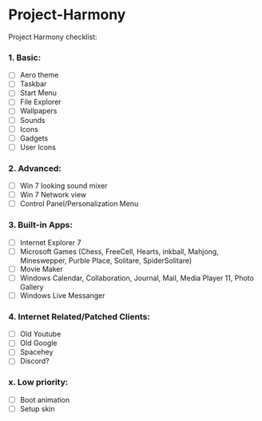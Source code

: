 # Project-Harmony
Project Harmony checklist:

### 1. Basic:
- [ ] Aero theme
- [ ] Taskbar
- [ ] Start Menu
- [ ] File Explorer
- [ ] Wallpapers
- [ ] Sounds
- [ ] Icons
- [ ] Gadgets
- [ ] User Icons

### 2. Advanced:
- [ ] Win 7 looking sound mixer
- [ ] Win 7 Network view
- [ ] Control Panel/Personalization Menu

### 3. Built-in Apps:
- [ ] Internet Explorer 7
- [ ] Microsoft Games (Chess, FreeCell, Hearts, inkball, Mahjong, Mineswepper, Purble Place, Solitare, SpiderSolitare)
- [ ] Movie Maker
- [ ] Windows Calendar, Collaboration, Journal, Mail, Media Player 11, Photo Gallery
- [ ] Windows Live Messanger

### 4. Internet Related/Patched Clients:
- [ ] Old Youtube
- [ ] Old Google
- [ ] Spacehey
- [ ] Discord?

### x. Low priority:
- [ ] Boot animation
- [ ] Setup skin
